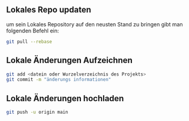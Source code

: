 ## Lokales Repo updaten

um sein Lokales Repository auf den neusten Stand zu bringen gibt man folgenden Befehl ein:
```sh
git pull --rebase
```

## Lokale Änderungen Aufzeichnen

```sh
git add <datein oder Wurzelverzeichnis des Projekts>
git commit -m "änderungs informationen"
```

## Lokale Änderungen hochladen

```sh
git push -u origin main
```
